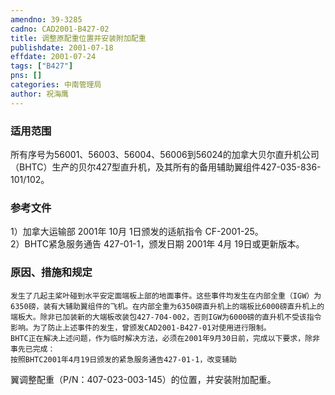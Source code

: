 ```yaml
---
amendno: 39-3285  
cadno: CAD2001-B427-02  
title: 调整原配重位置并安装附加配重  
publishdate: 2001-07-18  
effdate: 2001-07-24  
tags: ["B427"]  
pns: []  
categories: 中南管理局  
author: 祝海鹰  
---
```

  
### 适用范围  
所有序号为56001、56003、56004、56006到56024的加拿大贝尔直升机公司（BHTC）生产的贝尔427型直升机，及其所有的备用辅助翼组件427-035-836-101/102。  
  
<!--more-->  
### 参考文件  
1）加拿大运输部 2001年 10月 1日颁发的适航指令 CF-2001-25。  
 2）BHTC紧急服务通告 427-01-1，颁发日期 2001年 4月 19日或更新版本。  
  
### 原因、措施和规定  
    发生了几起主桨叶碰到水平安定面端板上部的地面事件。这些事件均发生在内部全重（IGW）为6350磅，装有大辅助翼组件的飞机。在内部全重为6350磅直升机上的端板比6000磅直升机上的端板大。除非已加装新的大端板改装包427-704-002，否则IGW为6000磅的直升机不受该指令影响。为了防止上述事件的发生，曾颁发CAD2001-B427-01对使用进行限制。  
    BHTC正在解决上述问题，作为临时解决方法，必须在2001年9月30日前，完成以下要求，除非事先已完成：  
    按照BHTC2001年4月19日颁发的紧急服务通告427-01-1，改变辅助  
  
翼调整配重（P/N：407-023-003-145）的位置，并安装附加配重。  
